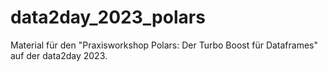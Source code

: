 # data2day_2023_polars
Material für den "Praxisworkshop Polars: Der Turbo Boost für Dataframes" auf der data2day 2023.
